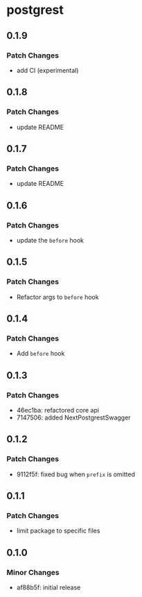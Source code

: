 # postgrest

## 0.1.9

### Patch Changes

- add CI (experimental)

## 0.1.8

### Patch Changes

- update README

## 0.1.7

### Patch Changes

- update README

## 0.1.6

### Patch Changes

- update the `before` hook

## 0.1.5

### Patch Changes

- Refactor args to `before` hook

## 0.1.4

### Patch Changes

- Add `before` hook

## 0.1.3

### Patch Changes

- 46ec1ba: refactored core api
- 7147506: added NextPostgrestSwagger

## 0.1.2

### Patch Changes

- 9112f5f: fixed bug when `prefix` is omitted

## 0.1.1

### Patch Changes

- limit package to specific files

## 0.1.0

### Minor Changes

- af88b5f: initial release
